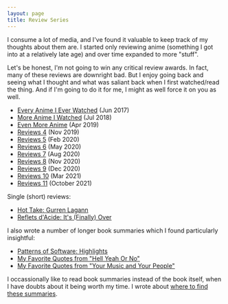 ```yaml
---
layout: page
title: Review Series
---
```


I consume a lot of media, and I've found it valuable to keep track of my
thoughts about them are. I started only reviewing anime (something I got into at
a relatively late age) and over time expanded to more "stuff".

Let's be honest, I'm not going to win any critical review awards. In fact, many
of these reviews are downright bad. But I enjoy going back and seeing what I
thought and what was saliant back when I first watched/read the thing. And if
I'm going to do it for me, I might as well force it on you as well.

- [Every Anime I Ever Watched](/every-anime) (Jun 2017)
- [More Anime I Watched](/more-anime) (Jul 2018)
- [Even More Anime](/reviews-3) (Apr 2019)
- [Reviews 4](/reviews-4) (Nov 2019)
- [Reviews 5](/reviews-5) (Feb 2020)
- [Reviews 6](/reviews-6) (May 2020)
- [Reviews 7](/reviews-7) (Aug 2020)
- [Reviews 8](/reviews-8) (Nov 2020)
- [Reviews 9](/reviews-9) (Dec 2020)
- [Reviews 10](/reviews-10) (Mar 2021)
- [Reviews 11](/reviews-11) (October 2021)

Single (short) reviews:

- [Hot Take: Gurren Lagann](/gurren-lagann-reaction)
- [Reflets d'Acide: It's (Finally) Over](/reflets-d-acides-fini)

I also wrote a number of longer book summaries which I found particularly
insightful:

- [Patterns of Software: Highlights](/patterns-of-software)
- [My Favorite Quotes from "Hell Yeah Or No"](/hell-yeah)
- [My Favorite Quotes from "Your Music and Your People"](/your-music)

I occassionally like to read book summaries instead of the book itself, when I
have doubts about it being worth my time. I wrote about [where to find these
summaries](/book-summaries).
